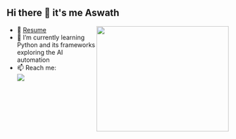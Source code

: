 ## Hi there 👋 it's me Aswath

<img align="right" width="300" height="240" src="https://i.pinimg.com/originals/47/f0/34/47f0342cec72b800463bf003eac1257e.gif">

- 🔭 [Resume]()
- 🌱 I’m currently learning Python and its frameworks exploring the AI automation
- 📫 Reach me: <br /> [<img src="https://img.shields.io/badge/LinkedIn-0077B5?style=for-the-badge&logo=linkedin&logoColor=white" />](https://www.linkedin.com/in/aswath-g-bb0058264/)

